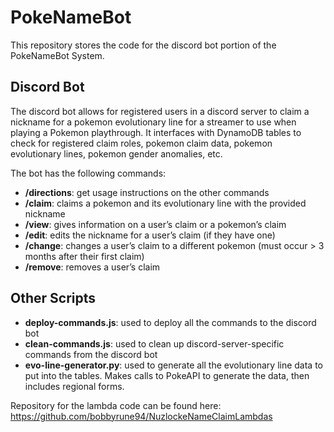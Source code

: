 # PokeNameBot
This repository stores the code for the discord bot portion of the PokeNameBot System.

## Discord Bot
The discord bot allows for registered users in a discord server to claim a nickname for a pokemon evolutionary line for a streamer to use when playing a Pokemon playthrough. It interfaces with DynamoDB tables to check for registered claim roles, pokemon claim data, pokemon evolutionary lines, pokemon gender anomalies, etc.

The bot has the following commands:
- **/directions**: get usage instructions on the other commands
- **/claim**: claims a pokemon and its evolutionary line with the provided nickname
- **/view**: gives information on a user’s claim or a pokemon’s claim
- **/edit**: edits the nickname for a user’s claim (if they have one)
- **/change**: changes a user’s claim to a different pokemon (must occur > 3 months after their first claim)
- **/remove**: removes a user’s claim

## Other Scripts
- **deploy-commands.js**: used to deploy all the commands to the discord bot
- **clean-commands.js**: used to clean up discord-server-specific commands from the discord bot
- **evo-line-generator.py**: used to generate all the evolutionary line data to put into the tables. Makes calls to PokeAPI to generate the data, then includes regional forms.

Repository for the lambda code can be found here: https://github.com/bobbyrune94/NuzlockeNameClaimLambdas
